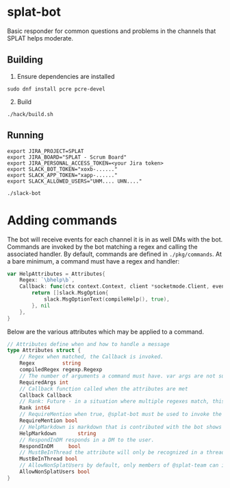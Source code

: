# splat-bot

Basic responder for common questions and problems in the channels that SPLAT helps moderate.

## Building

1. Ensure dependencies are installed

~~~
sudo dnf install pcre pcre-devel
~~~

2. Build
~~~
./hack/build.sh
~~~

## Running
~~~
export JIRA_PROJECT=SPLAT
export JIRA_BOARD="SPLAT - Scrum Board"
export JIRA_PERSONAL_ACCESS_TOKEN=<your Jira token>
export SLACK_BOT_TOKEN="xoxb-......"
export SLACK_APP_TOKEN="xapp-......"
export SLACK_ALLOWED_USERS="UHM.... UHN...."

./slack-bot
~~~

# Adding commands

The bot will receive events for each channel it is in as well DMs with the bot. Commands are invoked by the bot
matching a regex and calling the associated handler. By default, commands are defined in `./pkg/commands`. At a
bare minimum, a command must have a regex and handler:

```go
var HelpAttributes = Attributes{
	Regex: `\bhelp\b`,
	Callback: func(ctx context.Context, client *socketmode.Client, eventsAPIEvent *slackevents.MessageEvent, args []string) ([]slack.MsgOption, error) {
		return []slack.MsgOption{
			slack.MsgOptionText(compileHelp(), true),
		}, nil
	},
}
```
Below are the various attributes which may be applied to a command.
```go
// Attributes define when and how to handle a message
type Attributes struct {
	// Regex when matched, the Callback is invoked.
	Regex         string
	compiledRegex regexp.Regexp
	// The number of arguments a command must have. var args are not supported.
	RequiredArgs int
	// Callback function called when the attributes are met
	Callback Callback
	// Rank: Future - in a situation where multiple regexes match, this allows a priority to be assigned.
	Rank int64
	// RequireMention when true, @splat-bot must be used to invoke the command.
	RequireMention bool
	// HelpMarkdown is markdown that is contributed with the bot shows help.
	HelpMarkdown       string
	// RespondInDM responds in a DM to the user.
	RespondInDM 	bool
	// MustBeInThread the attribute will only be recognized in a thread.
	MustBeInThread bool
	// AllowNonSplatUsers by default, only members of @splat-team can interact with the bot
	AllowNonSplatUsers bool
}
```

# 


